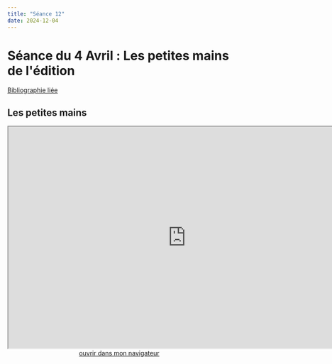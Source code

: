 ```yaml
--- 
title: "Séance 12"
date: 2024-12-04
---
```



# Séance du 4 Avril : Les petites mains de l'édition

[Bibliographie liée](https://www.zotero.org/groups/4823133/FRA3826-2023/collections/DWCT6EQH)

## Les petites mains

<iframe src="https://mmellet.github.io/FRA3826_2023/slides/Seance-12-1.html" title="description"  height="500" width="800" allowfullscreen="allowfullscreen"></iframe>

<div style="text-align:center">
<a href="https://mmellet.github.io/FRA3826_2023/slides/Seance-12-1.html" target="_blank">ouvrir dans mon navigateur</a>
</div>
